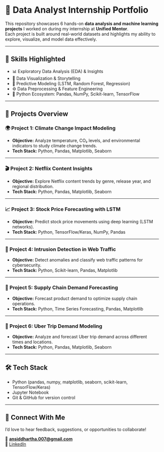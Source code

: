 # 🌟 Data Analyst Internship Portfolio

This repository showcases 6 hands-on **data analysis and machine learning projects** I worked on during my internship at **Unified Mentor**.  
Each project is built around real-world datasets and highlights my ability to explore, visualize, and model data effectively.  

---

## 🔑 Skills Highlighted
- 📊 Exploratory Data Analysis (EDA) & Insights  
- 🎨 Data Visualization & Storytelling  
- 🧠 Predictive Modeling (LSTM, Random Forest, Regression)  
- ⚙️ Data Preprocessing & Feature Engineering  
- 🐍 Python Ecosystem: Pandas, NumPy, Scikit-learn, TensorFlow  

---

## 🚀 Projects Overview

### 🌍 Project 1: Climate Change Impact Modeling

* **Objective:** Analyze temperature, CO₂ levels, and environmental indicators to study climate change trends.
* **Tech Stack:** Python, Pandas, Matplotlib, Seaborn

---

### 🎬 Project 2: Netflix Content Insights

* **Objective:** Explore Netflix content trends by genre, release year, and regional distribution.
* **Tech Stack:** Python, Pandas, Matplotlib, Seaborn

---

### 📈 Project 3: Stock Price Forecasting with LSTM

* **Objective:** Predict stock price movements using deep learning (LSTM networks).
* **Tech Stack:** Python, TensorFlow/Keras, NumPy, Pandas

---

### 🔐 Project 4: Intrusion Detection in Web Traffic

* **Objective:** Detect anomalies and classify web traffic patterns for cybersecurity.
* **Tech Stack:** Python, Scikit-learn, Pandas, Matplotlib

---

### 🚚 Project 5: Supply Chain Demand Forecasting

* **Objective:** Forecast product demand to optimize supply chain operations.
* **Tech Stack:** Python, Time Series Forecasting, Pandas, Matplotlib

---

### 🚖 Project 6: Uber Trip Demand Modeling

* **Objective:** Analyze and forecast Uber trip demand across different times and locations.
* **Tech Stack:** Python, Pandas, Matplotlib, Seaborn

---

## 🛠 Tech Stack
- Python (pandas, numpy, matplotlib, seaborn, scikit-learn, TensorFlow/Keras)  
- Jupyter Notebook  
- Git & GitHub for version control  

---

## 🤝 Connect With Me
I’d love to hear feedback, suggestions, or opportunities to collaborate!  

📧 **ansiddhartha.007@gmail.com**  
🔗 [LinkedIn](https://www.linkedin.com/in/adimalla-nithin-siddhartha-541a281a6/)  

